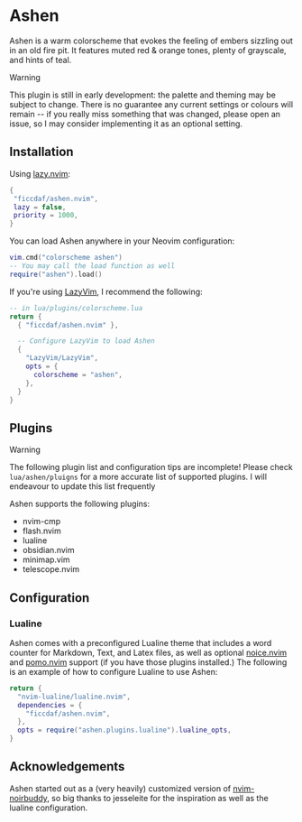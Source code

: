 # Ashen

<!-- ![](assets/preview.png) -->

Ashen is a warm colorscheme that evokes the feeling of embers sizzling out in an old fire pit. It features muted red & orange tones, plenty of grayscale, and hints of teal.

> [!WARNING]
> This plugin is still in early development: the palette and theming may be subject to change. There is no guarantee any current settings or colours will remain -- if you really miss something that was changed, please open an issue, so I may consider implementing it as an optional setting.

## Installation

Using [lazy.nvim](https://lazy.folke.io/):

```lua
{
 "ficcdaf/ashen.nvim",
 lazy = false,
 priority = 1000,
}
```

You can load Ashen anywhere in your Neovim configuration:

```lua
vim.cmd("colorscheme ashen")
-- You may call the load function as well
require("ashen").load()
```

If you're using [LazyVim](https://www.lazyvim.org/), I recommend the following:

```lua
-- in lua/plugins/colorscheme.lua
return {
  { "ficcdaf/ashen.nvim" },

  -- Configure LazyVim to load Ashen
  {
    "LazyVim/LazyVim",
    opts = {
      colorscheme = "ashen",
    },
  }
}
```

## Plugins

> [!WARNING]
> The following plugin list and configuration tips are incomplete! Please check `lua/ashen/pluigns` for a more accurate list of supported plugins. I will endeavour to update this list frequently

Ashen supports the following plugins:

- nvim-cmp
- flash.nvim
- lualine
- obsidian.nvim
- minimap.vim
- telescope.nvim

## Configuration

### Lualine

Ashen comes with a preconfigured Lualine theme that includes a word counter for Markdown, Text, and Latex files, as well as optional [noice.nvim](https://github.com/folke/noice.nvim) and [pomo.nvim](https://github.com/epwalsh/pomo.nvim) support (if you have those plugins installed.) The following is an example of how to configure Lualine to use Ashen:

```lua
return {
  "nvim-lualine/lualine.nvim",
  dependencies = {
    "ficcdaf/ashen.nvim",
  },
  opts = require("ashen.plugins.lualine").lualine_opts,
}
```

## Acknowledgements

Ashen started out as a (very heavily) customized version of [nvim-noirbuddy](https://github.com/jesseleite/nvim-noirbuddy), so big thanks to jesseleite for the inspiration as well as the lualine configuration.
